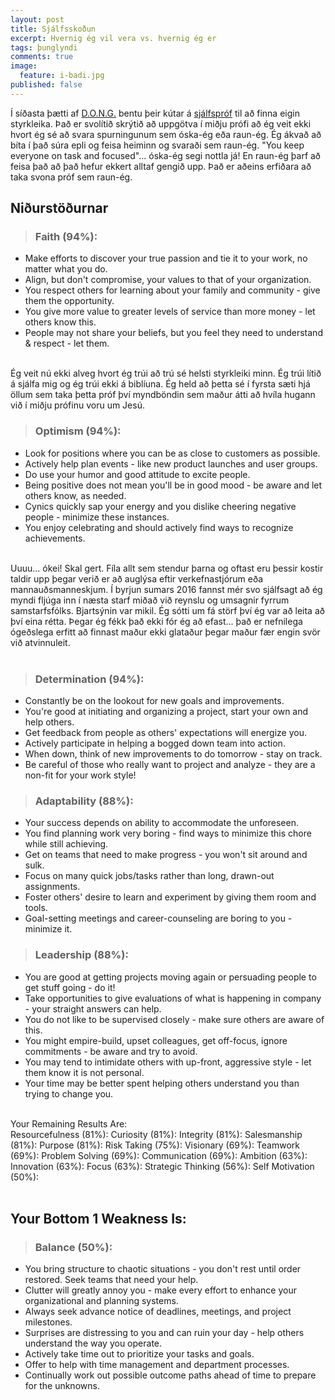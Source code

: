 ```yaml
---
layout: post
title: Sjálfsskoðun
excerpt: Hvernig ég vil vera vs. hvernig ég er
tags: þunglyndi 
comments: true
image:
  feature: i-badi.jpg
published: false
---
```


Í síðasta þætti af [D.O.N.G.](https://youtu.be/gFw-8PmrPwY) bentu þeir kútar á [sjálfspróf](http://richardstep.com/richardstep-strengths-weaknesses-aptitude-test/free-aptitude-test-find-your-strengths-weaknesses-online-version/) til að finna eigin styrkleika. Það er svolítið skrýtið að uppgötva í miðju prófi að ég veit ekki hvort ég sé að svara spurningunum sem óska-ég eða raun-ég. Ég ákvað að bíta í það súra epli og feisa heiminn og svaraði sem raun-ég. "You keep everyone on task and focused"... óska-ég segi nottla já! En raun-ég þarf að feisa það að það hefur ekkert alltaf gengið upp. Það er aðeins erfiðara að taka svona próf sem raun-ég.  

## Niðurstöðurnar

> ### Faith (94%): 
* Make efforts to discover your true passion and tie it to your work, no matter what you do.
* Align, but don't compromise, your values to that of your organization.
* You respect others for learning about your family and community - give them the opportunity.
* You give more value to greater levels of service than more money - let others know this.
* People may not share your beliefs, but you feel they need to understand & respect - let them.
<br><br>

Ég veit nú ekki alveg hvort ég trúi að trú sé helsti styrkleiki minn. Ég trúi lítið á sjálfa mig og ég trúi ekki á biblíuna. Ég held að þetta sé í fyrsta sæti hjá öllum sem taka þetta próf því myndböndin sem maður átti að hvíla hugann við í miðju prófinu voru um Jesú. 

> ### Optimism (94%): 
* Look for positions where you can be as close to customers as possible.
* Actively help plan events - like new product launches and user groups.
* Do use your humor and good attitude to excite people.
* Being positive does not mean you'll be in good mood - be aware and let others know, as needed.
* Cynics quickly sap your energy and you dislike cheering negative people - minimize these instances.
* You enjoy celebrating and should actively find ways to recognize achievements.
<br><br>

Uuuu... ókei! Skal gert. Fíla allt sem stendur þarna og oftast eru þessir kostir taldir upp þegar verið er að auglýsa eftir verkefnastjórum eða mannauðsmanneskjum. Í byrjun sumars 2016 fannst mér svo sjálfsagt að ég myndi fljúga inn í næsta starf miðað við reynslu og umsagnir fyrrum samstarfsfólks. Bjartsýnin var mikil. Ég sótti um fá störf því ég var að leita að því eina rétta. Þegar ég fékk það ekki fór ég að efast... það er nefnilega ógeðslega erfitt að finnast maður ekki glataður þegar maður fær engin svör við atvinnuleit. 
<br><br>
> ### Determination (94%): 
* Constantly be on the lookout for new goals and improvements.
* You're good at initiating and organizing a project, start your own and help others.
* Get feedback from people as others' expectations will energize you.
* Actively participate in helping a bogged down team into action.
* When down, think of new improvements to do tomorrow - stay on track.
* Be careful of those who really want to project and analyze - they are a non-fit for your work style!

> ### Adaptability (88%): 
* Your success depends on ability to accommodate the unforeseen.
* You find planning work very boring - find ways to minimize this chore while still achieving.
* Get on teams that need to make progress - you won't sit around and sulk.
* Focus on many quick jobs/tasks rather than long, drawn-out assignments.
* Foster others' desire to learn and experiment by giving them room and tools.
* Goal-setting meetings and career-counseling are boring to you - minimize it.

> ### Leadership (88%): 
* You are good at getting projects moving again or persuading people to get stuff going - do it!
* Take opportunities to give evaluations of what is happening in company - your straight answers can help.
* You do not like to be supervised closely - make sure others are aware of this.
* You might empire-build, upset colleagues, get off-focus, ignore commitments - be aware and try to avoid.
* You may tend to intimidate others with up-front, aggressive style - let them know it is not personal.
* Your time may be better spent helping others understand you than trying to change you.
<br><br>

Your Remaining Results Are:<br>
Resourcefulness (81%): 
Curiosity (81%): 
Integrity (81%): 
Salesmanship (81%): 
Purpose (81%): 
Risk Taking (75%): 
Visionary (69%): 
Teamwork (69%): 
Problem Solving (69%): 
Communication (69%): 
Ambition (63%): 
Innovation (63%): 
Focus (63%): 
Strategic Thinking (56%): 
Self Motivation (50%): 
<br><br>
## Your Bottom 1 Weakness Is:

> ### Balance (50%):
* You bring structure to chaotic situations - you don't rest until order restored. Seek teams that need your help.
* Clutter will greatly annoy you - make every effort to enhance your organizational and planning systems.
* Always seek advance notice of deadlines, meetings, and project milestones.
* Surprises are distressing to you and can ruin your day - help others understand the way you operate.
* Actively take time out to prioritize your tasks and goals.
* Offer to help with time management and department processes.
* Continually work out possible outcome paths ahead of time to prepare for the unknowns.


